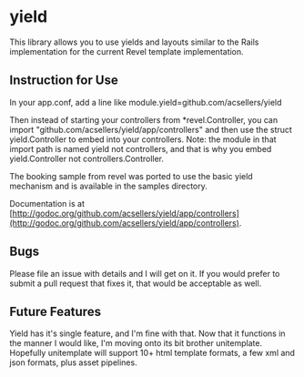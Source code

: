 yield
=====

This library allows you to use yields and layouts similar to the Rails implementation for the current Revel template implementation.

Instruction for Use
-------------------

In your app.conf, add a line like
module.yield=github.com/acsellers/yield

Then instead of starting your controllers from \*revel.Controller, 
you can import "github.com/acsellers/yield/app/controllers" and then
use the struct yield.Controller to embed into your controllers. Note:
the module in that import path is named yield not controllers, and 
that is why you embed yield.Controller not controllers.Controller.

The booking sample from revel was ported to use the basic yield
mechanism and is available in the samples directory.

Documentation is at [http://godoc.org/github.com/acsellers/yield/app/controllers](http://godoc.org/github.com/acsellers/yield/app/controllers).

Bugs
----

Please file an issue with details and I will get on it. If you would 
prefer to submit a pull request that fixes it, that would be acceptable
as well.

Future Features
---------------

Yield has it's single feature, and I'm fine with that. Now that it
functions in the manner I would like, I'm moving onto its bit brother
unitemplate. Hopefully unitemplate will support 10+ html template 
formats, a few xml and json formats, plus asset pipelines.
